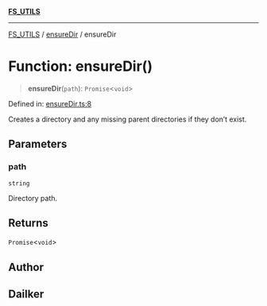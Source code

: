 [**FS_UTILS**](../../README.md)

***

[FS_UTILS](../../README.md) / [ensureDir](../README.md) / ensureDir

# Function: ensureDir()

> **ensureDir**(`path`): `Promise`\<`void`\>

Defined in: [ensureDir.ts:8](https://github.com/dailker/everyutil/blob/7c30ec40bbb398255a9be572db0a537e8bcb9c11/src/fs/ensureDir.ts#L8)

Creates a directory and any missing parent directories if they don’t exist.

## Parameters

### path

`string`

Directory path.

## Returns

`Promise`\<`void`\>

## Author

## Dailker
